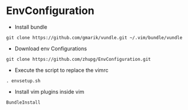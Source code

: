 # EnvConfiguration

- Install bundle
```
git clone https://github.com/gmarik/vundle.git ~/.vim/bundle/vundle
```

- Download env Configurations
```
git clone https://github.com/zhupg/EnvConfiguration.git
```

- Execute the script to replace the vimrc
```
. envsetup.sh
```

- Install vim plugins inside vim
```
BundleInstall
```

